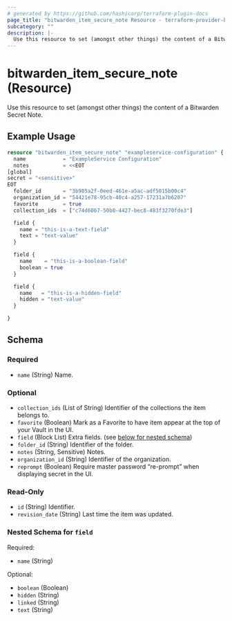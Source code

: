 ```yaml
---
# generated by https://github.com/hashicorp/terraform-plugin-docs
page_title: "bitwarden_item_secure_note Resource - terraform-provider-bitwarden"
subcategory: ""
description: |-
  Use this resource to set (amongst other things) the content of a Bitwarden Secret Note.
---
```


# bitwarden_item_secure_note (Resource)

Use this resource to set (amongst other things) the content of a Bitwarden Secret Note.

## Example Usage

```terraform
resource "bitwarden_item_secure_note" "exampleservice-configuration" {
  name            = "ExampleService Configuration"
  notes           = <<EOT
[global]
secret = "<sensitive>"
EOT
  folder_id       = "3b985a2f-0eed-461e-a5ac-adf5015b00c4"
  organization_id = "54421e78-95cb-40c4-a257-17231a7b6207"
  favorite        = true
  collection_ids  = ["c74d6067-50b0-4427-bec8-483f3270fde3"]

  field {
    name = "this-is-a-text-field"
    text = "text-value"
  }

  field {
    name    = "this-is-a-boolean-field"
    boolean = true
  }

  field {
    name   = "this-is-a-hidden-field"
    hidden = "text-value"
  }

}
```

<!-- schema generated by tfplugindocs -->
## Schema

### Required

- `name` (String) Name.

### Optional

- `collection_ids` (List of String) Identifier of the collections the item belongs to.
- `favorite` (Boolean) Mark as a Favorite to have item appear at the top of your Vault in the UI.
- `field` (Block List) Extra fields. (see [below for nested schema](#nestedblock--field))
- `folder_id` (String) Identifier of the folder.
- `notes` (String, Sensitive) Notes.
- `organization_id` (String) Identifier of the organization.
- `reprompt` (Boolean) Require master password “re-prompt” when displaying secret in the UI.

### Read-Only

- `id` (String) Identifier.
- `revision_date` (String) Last time the item was updated.

<a id="nestedblock--field"></a>
### Nested Schema for `field`

Required:

- `name` (String)

Optional:

- `boolean` (Boolean)
- `hidden` (String)
- `linked` (String)
- `text` (String)


